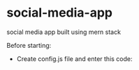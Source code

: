 # social-media-app
social media app built using mern stack

Before starting:
  - Create config.js file and enter this code: 
  
